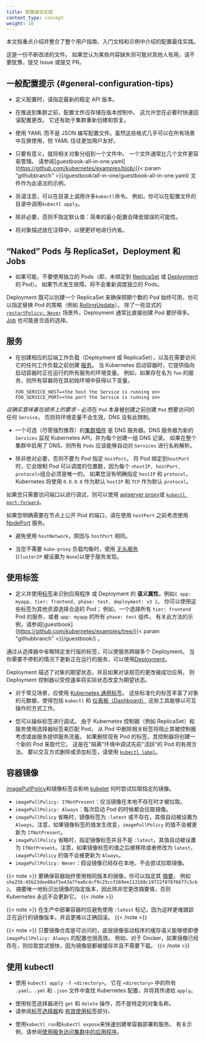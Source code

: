 ```yaml
---
title: 配置最佳实践
content_type: concept
weight: 10
---
```

<!--
title: Configuration Best Practices
content_type: concept
weight: 10
-->

<!-- overview -->
<!--
This document highlights and consolidates configuration best practices that are introduced throughout the user guide, Getting Started documentation, and examples.
-->
本文档重点介绍并整合了整个用户指南、入门文档和示例中介绍的配置最佳实践。

<!--
This is a living document. If you think of something that is not on this list but might be useful to others, please don't hesitate to file an issue or submit a PR.
-->
这是一份不断改进的文件。
如果您认为某些内容缺失但可能对其他人有用，请不要犹豫，提交 Issue 或提交 PR。

<!-- body -->
<!--
## General Configuration Tips
-->
## 一般配置提示  {#general-configuration-tips}

<!--
- When defining configurations, specify the latest stable API version.
-->
- 定义配置时，请指定最新的稳定 API 版本。

<!--
- Configuration files should be stored in version control before being pushed to the cluster. This allows you to quickly roll back a configuration change if necessary. It also aids cluster re-creation and restoration.
-->
- 在推送到集群之前，配置文件应存储在版本控制中。
 这允许您在必要时快速回滚配置更改。
 它还有助于集群重新创建和恢复。 

<!--
- Write your configuration files using YAML rather than JSON. Though these formats can be used interchangeably in almost all scenarios, YAML tends to be more user-friendly.
-->
- 使用 YAML 而不是 JSON 编写配置文件。虽然这些格式几乎可以在所有场景中互换使用，但 YAML 往往更加用户友好。

<!--
- Group related objects into a single file whenever it makes sense. One file is often easier to manage than several. See the [guestbook-all-in-one.yaml](https://github.com/kubernetes/examples/blob/{{< param "githubbranch" >}}/guestbook/all-in-one/guestbook-all-in-one.yaml) file as an example of this syntax.
-->
- 只要有意义，就将相关对象分组到一个文件中。
 一个文件通常比几个文件更容易管理。
 请参阅[guestbook-all-in-one.yaml](https://github.com/kubernetes/examples/blob/{{< param "githubbranch" >}}/guestbook/all-in-one/guestbook-all-in-one.yaml) 文件作为此语法的示例。

<!--
- Note also that many `kubectl` commands can be called on a directory. For example, you can call `kubectl apply` on a directory of config files.
-->
- 另请注意，可以在目录上调用许多`kubectl`命令。
 例如，你可以在配置文件的目录中调用`kubectl apply`。

<!--
- Don't specify default values unnecessarily: simple, minimal configuration will make errors less likely.
-->
- 除非必要，否则不指定默认值：简单的最小配置会降低错误的可能性。

<!--
- Put object descriptions in annotations, to allow better introspection.
-->
- 将对象描述放在注释中，以便更好地进行内省。


<!--
## "Naked" Pods vs ReplicaSets, Deployments, and Jobs
-->
## “Naked” Pods 与 ReplicaSet，Deployment 和 Jobs

<!--
- Don't use naked Pods (that is, Pods not bound to a [ReplicaSet](/docs/concepts/workloads/controllers/replicaset/) or [Deployment](/docs/concepts/workloads/controllers/deployment/)) if you can avoid it. Naked Pods will not be rescheduled in the event of a node failure.
-->
- 如果可能，不要使用独立的 Pods（即，未绑定到
[ReplicaSet](/zh/docs/concepts/workloads/controllers/replicaset/) 或
[Deployment](/zh/docs/concepts/workloads/controllers/deployment/) 的 Pod）。
 如果节点发生故障，将不会重新调度独立的 Pods。

<!--
  A Deployment, which both creates a ReplicaSet to ensure that the desired number of Pods is always available, and specifies a strategy to replace Pods (such as [RollingUpdate](/docs/concepts/workloads/controllers/deployment/#rolling-update-deployment)), is almost always preferable to creating Pods directly, except for some explicit [`restartPolicy: Never`](/docs/concepts/workloads/pods/pod-lifecycle/#restart-policy) scenarios. A [Job](/docs/concepts/workloads/controllers/jobs-run-to-completion/) may also be appropriate.
-->

Deployment 既可以创建一个 ReplicaSet 来确保预期个数的 Pod 始终可用，也可以指定替换 Pod 的策略（例如
[RollingUpdate](/zh/docs/concepts/workloads/controllers/deployment/#rolling-update-deployment)）。
除了一些显式的 [`restartPolicy: Never`](/zh/docs/concepts/workloads/pods/pod-lifecycle/#restart-policy)
场景外，Deployment 通常比直接创建 Pod 要好得多。[Job](/zh/docs/concepts/workloads/controllers/job/) 也可能是合适的选择。

<!--
## Services
-->
## 服务

<!--
- Create a [Service](/docs/concepts/services-networking/service/) before its corresponding backend workloads (Deployments or ReplicaSets), and before any workloads that need to access it. When Kubernetes starts a container, it provides environment variables pointing to all the Services which were running when the container was started. For example, if a Service named `foo` exists, all containers will get the following variables in their initial environment:
-->
- 在创建相应的后端工作负载（Deployment 或 ReplicaSet），以及在需要访问它的任何工作负载之前创建
  [服务](/zh/docs/concepts/services-networking/service/)。
  当 Kubernetes 启动容器时，它提供指向启动容器时正在运行的所有服务的环境变量。
  例如，如果存在名为 `foo` 的服务，则所有容器将在其初始环境中获得以下变量。

  ```shell
  FOO_SERVICE_HOST=<the host the Service is running on>
  FOO_SERVICE_PORT=<the port the Service is running on>
  ```

<!--
  *This does imply an ordering requirement* - any `Service` that a `Pod` wants to access must be created before the `Pod` itself, or else the environment variables will not be populated.  DNS does not have this restriction.
-->
  *这确实意味着在顺序上的要求* - 必须在 `Pod` 本身被创建之前创建 `Pod` 想要访问的任何 `Service`，
  否则将环境变量不会生效。DNS 没有此限制。

<!--
- An optional (though strongly recommended) [cluster add-on](/docs/concepts/cluster-administration/addons/) is a DNS server.  The
DNS server watches the Kubernetes API for new `Services` and creates a set of DNS records for each.  If DNS has been enabled throughout the cluster then all `Pods` should be able to do name resolution of `Services` automatically.
-->
- 一个可选（尽管强烈推荐）的[集群插件](/zh/docs/concepts/cluster-administration/addons/)
  是 DNS 服务器。DNS 服务器为新的 `Services` 监视 Kubernetes API，并为每个创建一组 DNS 记录。
  如果在整个集群中启用了 DNS，则所有 `Pods` 应该能够自动对 `Services` 进行名称解析。

<!--
- Don't specify a `hostPort` for a Pod unless it is absolutely necessary. When you bind a Pod to a `hostPort`, it limits the number of places the Pod can be scheduled, because each <`hostIP`, `hostPort`, `protocol`> combination must be unique. If you don't specify the `hostIP` and `protocol` explicitly, Kubernetes will use `0.0.0.0` as the default `hostIP` and `TCP` as the default `protocol`.
-->
- 除非绝对必要，否则不要为 Pod 指定 `hostPort`。
  将 Pod 绑定到`hostPort`时，它会限制 Pod 可以调度的位置数，因为每个
  `<hostIP, hostPort, protocol>`组合必须是唯一的。
  如果您没有明确指定 `hostIP` 和 `protocol`，Kubernetes 将使用 `0.0.0.0` 作为默认
  `hostIP` 和 `TCP` 作为默认 `protocol`。

<!--
  If you only need access to the port for debugging purposes, you can use the [apiserver proxy](/docs/tasks/access-application-cluster/access-cluster/#manually-constructing-apiserver-proxy-urls) or [`kubectl port-forward`](/docs/tasks/access-application-cluster/port-forward-access-application-cluster/).
-->
  如果您只需要访问端口以进行调试，则可以使用
  [apiserver proxy](/zh/docs/tasks/access-application-cluster/access-cluster/#manually-constructing-apiserver-proxy-urls)或
  [`kubectl port-forward`](/zh/docs/tasks/access-application-cluster/port-forward-access-application-cluster/)。

<!--
  If you explicitly need to expose a Pod's port on the node, consider using a [NodePort](/docs/concepts/services-networking/service/#nodeport) Service before resorting to `hostPort`.
-->
  如果您明确需要在节点上公开 Pod 的端口，请在使用 `hostPort` 之前考虑使用
  [NodePort](/zh/docs/concepts/services-networking/service/#nodeport) 服务。

<!--
- Avoid using `hostNetwork`, for the same reasons as `hostPort`.
-->
- 避免使用 `hostNetwork`，原因与 `hostPort` 相同。

<!--
- Use [headless Services](/docs/concepts/services-networking/service/#headless-
services) (which have a `ClusterIP` of `None`) for service discovery when you don't need `kube-proxy` load balancing.
-->
- 当您不需要 `kube-proxy` 负载均衡时，使用
  [无头服务](/zh/docs/concepts/services-networking/service/#headless-services)  
  (`ClusterIP` 被设置为 `None`)以便于服务发现。

<!--
## Using Labels
-->
## 使用标签

<!--
- Define and use [labels](/docs/concepts/overview/working-with-objects/labels/) that identify __semantic attributes__ of your application or Deployment, such as `{ app: myapp, tier: frontend, phase: test, deployment: v3 }`. You can use these labels to select the appropriate Pods for other resources; for example, a Service that selects all `tier: frontend` Pods, or all `phase: test` components of `app: myapp`. See the [guestbook](https://github.com/kubernetes/examples/tree/{{< param "githubbranch" >}}/guestbook/) app for examples of this approach.
-->
- 定义并使用[标签](/zh/docs/concepts/overview/working-with-objects/labels/)来识别应用程序
  或 Deployment 的 __语义属性__，例如`{ app: myapp, tier: frontend, phase: test, deployment: v3 }`。
  你可以使用这些标签为其他资源选择合适的 Pod；
  例如，一个选择所有 `tier: frontend` Pod 的服务，或者 `app: myapp` 的所有 `phase: test` 组件。
  有关此方法的示例，请参阅[guestbook](https://github.com/kubernetes/examples/tree/{{< param "githubbranch" >}}/guestbook/) 。

<!--
A Service can be made to span multiple Deployments by omitting release-specific labels from its selector. [Deployments](/docs/concepts/workloads/controllers/deployment/) make it easy to update a running service without downtime.
-->
通过从选择器中省略特定发行版的标签，可以使服务跨越多个 Deployment。
当你需要不停机的情况下更新正在运行的服务，可以使用[Deployment](/zh/docs/concepts/workloads/controllers/deployment/)。

<!--
A desired state of an object is described by a Deployment, and if changes to that spec are _applied_, the deployment controller changes the actual state to the desired state at a controlled rate.
-->
Deployment 描述了对象的期望状态，并且如果对该规范的更改被成功应用，
则 Deployment 控制器以受控速率将实际状态改变为期望状态。

<!--
- Use the [Kubernetes common labels](/docs/concepts/overview/working-with-objects/common-labels/) for common use cases. These standardized labels enrich the metadata in a way that allows tools, including `kubectl` and [dashboard](/docs/tasks/access-application-cluster/web-ui-dashboard), to work in an interoperable way.
-->

- 对于常见场景，应使用 [Kubernetes 通用标签](/zh/docs/concepts/overview/working-with-objects/common-labels/)。
  这些标准化的标签丰富了对象的元数据，使得包括 `kubectl` 和
  [仪表板（Dashboard）](/zh/docs/tasks/access-application-cluster/web-ui-dashboard)
  这些工具能够以可互操作的方式工作。

<!--
- You can manipulate labels for debugging. Because Kubernetes controllers (such as ReplicaSet) and Services match to Pods using selector labels, removing the relevant labels from a Pod will stop it from being considered by a controller or from being served traffic by a Service. If you remove the labels of an existing Pod, its controller will create a new Pod to take its place. This is a useful way to debug a previously "live" Pod in a "quarantine" environment. To interactively remove or add labels, use [`kubectl label`](/docs/reference/generated/kubectl/kubectl-commands#label).
-->
- 您可以操纵标签进行调试。
  由于 Kubernetes 控制器（例如 ReplicaSet）和服务使用选择器标签来匹配 Pod，
  从 Pod 中删除相关标签将阻止其被控制器考虑或由服务提供服务流量。
  如果删除现有 Pod 的标签，其控制器将创建一个新的 Pod 来取代它。
  这是在"隔离"环境中调试先前"活跃"的 Pod 的有用方法。
  要以交互方式删除或添加标签，请使用 [`kubectl label`](/docs/reference/generated/kubectl/kubectl-commands#label)。

<!--
## Container Images
-->
## 容器镜像

<!--
The [imagePullPolicy](/docs/concepts/containers/images/#updating-images) and the tag of the image affect when the [kubelet](/docs/reference/command-line-tools-reference/kubelet/) attempts to pull the specified image.
-->
[imagePullPolicy](/zh/docs/concepts/containers/images/#updating-images)和镜像标签会影响
[kubelet](/zh/docs/reference/command-line-tools-reference/kubelet/) 何时尝试拉取指定的镜像。

<!--
- `imagePullPolicy: IfNotPresent`: the image is pulled only if it is not already present locally.
- `imagePullPolicy: Always`: the image is pulled every time the pod is started.
- `imagePullPolicy` is omitted and either the image tag is `:latest` or it is omitted: `imagePullPolicy` is automatically set to `Always`. Note that this will _not_ be updated to `IfNotPresent` if the tag changes value.
- `imagePullPolicy` is omitted and the image tag is present but not `:latest`: `imagePullPolicy` is automatically set to `IfNotPresent`. Note that this will _not_ be updated to `Always` if the tag is later removed or changed to `:latest`.
- `imagePullPolicy: Never`: the image is assumed to exist locally. No attempt is made to pull the image.
-->
- `imagePullPolicy: IfNotPresent`：仅当镜像在本地不存在时才被拉取。
- `imagePullPolicy: Always`：每次启动 Pod 的时候都会拉取镜像。
- `imagePullPolicy` 省略时，镜像标签为 `:latest` 或不存在，其值自动被设置为 `Always`。注意，如果镜像标签的值发生改变，`imagePullPolicy` 的值不会被更新为 `IfNotPresent`。
- `imagePullPolicy` 省略时，指定镜像标签并且不是 `:latest`，其值自动被设置为 `IfNotPresent`。注意，如果镜像标签的值之后被移除或者修改为 `latest`，`imagePullPolicy` 的值不会被更新为 `Always`。
- `imagePullPolicy: Never`：假设镜像已经存在本地，不会尝试拉取镜像。

<!--
To make sure the container always uses the same version of the image, you can specify its [digest](https://docs.docker.com/engine/reference/commandline/pull/#pull-an-image-by-digest-immutable-identifier), for example `sha256:45b23dee08af5e43a7fea6c4cf9c25ccf269ee113168c19722f87876677c5cb2`. The digest uniquely identifies a specific version of the image, so it is never updated by Kubernetes unless you change the digest value.
-->
{{< note >}}
要确保容器始终使用相同版本的镜像，你可以指定其
[摘要](https://docs.docker.com/engine/reference/commandline/pull/#pull-an-image-by-digest-immutable-identifier)，
例如 `sha256:45b23dee08af5e43a7fea6c4cf9c25ccf269ee113168c19722f87876677c5cb2`。
摘要唯一地标识出镜像的指定版本，因此除非您更改摘要值，否则 Kubernetes 永远不会更新它。
{{< /note >}}

<!--
You should avoid using the `:latest` tag when deploying containers in production as it is harder to track which version of the image is running and more difficult to roll back properly.
-->
{{< note >}}
在生产中部署容器时应避免使用 `:latest` 标记，因为这样更难跟踪正在运行的镜像版本，并且更难以正确回滚。 
{{< /note >}}

<!--
The caching semantics of the underlying image provider make even `imagePullPolicy: Always` efficient, as long as the registry is reliably accessible. With Docker, for example, if the image already exists, the pull attempt is fast because all image layers are cached and no image download is needed.
-->
{{< note >}}
只要镜像仓库是可访问的，底层镜像驱动程序的缓存语义能够使即便 `imagePullPolicy: Always` 的配置也很高效。
例如，对于 Docker，如果镜像已经存在，则拉取尝试很快，因为镜像层都被缓存并且不需要下载。
{{< /note >}}

<!--
## Using kubectl
-->
## 使用 kubectl

<!--
- Use `kubectl apply -f <directory>`. This looks for Kubernetes configuration in all `.yaml`, `.yml`, and `.json` files in `<directory>` and passes it to `apply`.
-->
- 使用 `kubectl apply -f <directory>`。
  它在 `<directory>` 中的所有` .yaml`、`.yml` 和 `.json` 文件中查找 Kubernetes 配置，并将其传递给 `apply`。

<!--
- Use label selectors for `get` and `delete` operations instead of specific object names. See the sections on [label selectors](/docs/concepts/overview/working-with-objects/labels/#label-selectors) and [using labels effectively](/docs/concepts/cluster-administration/manage-deployment/#using-labels-effectively).
-->
- 使用标签选择器进行 `get` 和 `delete` 操作，而不是特定的对象名称。
- 请参阅[标签选择器](/zh/docs/concepts/overview/working-with-objects/labels/#label-selectors)和
  [有效使用标签](/zh/docs/concepts/cluster-administration/manage-deployment/#using-labels-effectively)部分。

<!--
- Use `kubectl run` and `kubectl expose` to quickly create single-container Deployments and Services. See [Use a Service to Access an Application in a Cluster](/docs/tasks/access-application-cluster/service-access-application-cluster/) for an example.
-->
- 使用`kubectl run`和`kubectl expose`来快速创建单容器部署和服务。
  有关示例，请参阅[使用服务访问集群中的应用程序](/zh/docs/tasks/access-application-cluster/service-access-application-cluster/)。


